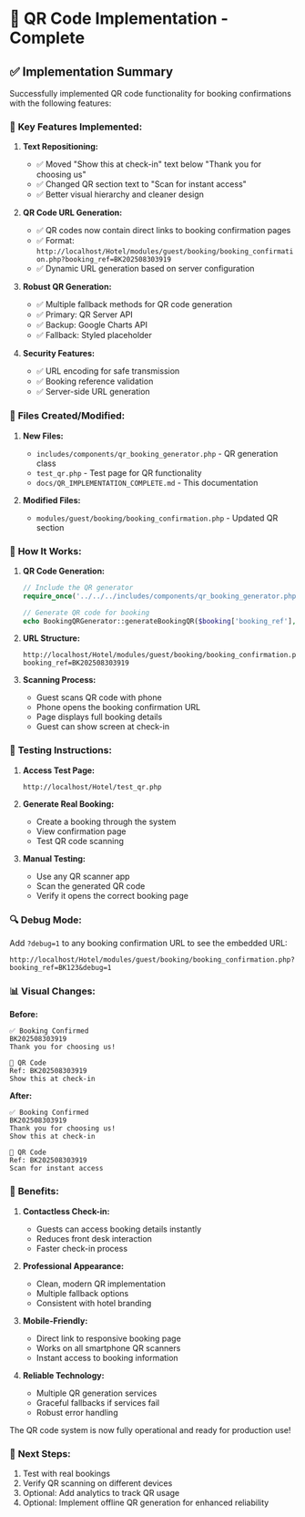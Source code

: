 # 📱 QR Code Implementation - Complete

## ✅ **Implementation Summary**

Successfully implemented QR code functionality for booking confirmations with the following features:

### 🔧 **Key Features Implemented:**

1. **Text Repositioning:**

   - ✅ Moved "Show this at check-in" text below "Thank you for choosing us"
   - ✅ Changed QR section text to "Scan for instant access"
   - ✅ Better visual hierarchy and cleaner design

2. **QR Code URL Generation:**

   - ✅ QR codes now contain direct links to booking confirmation pages
   - ✅ Format: `http://localhost/Hotel/modules/guest/booking/booking_confirmation.php?booking_ref=BK202508303919`
   - ✅ Dynamic URL generation based on server configuration

3. **Robust QR Generation:**

   - ✅ Multiple fallback methods for QR code generation
   - ✅ Primary: QR Server API
   - ✅ Backup: Google Charts API
   - ✅ Fallback: Styled placeholder

4. **Security Features:**
   - ✅ URL encoding for safe transmission
   - ✅ Booking reference validation
   - ✅ Server-side URL generation

### 📁 **Files Created/Modified:**

1. **New Files:**

   - `includes/components/qr_booking_generator.php` - QR generation class
   - `test_qr.php` - Test page for QR functionality
   - `docs/QR_IMPLEMENTATION_COMPLETE.md` - This documentation

2. **Modified Files:**
   - `modules/guest/booking/booking_confirmation.php` - Updated QR section

### 🎯 **How It Works:**

1. **QR Code Generation:**

   ```php
   // Include the QR generator
   require_once('../../../includes/components/qr_booking_generator.php');

   // Generate QR code for booking
   echo BookingQRGenerator::generateBookingQR($booking['booking_ref'], 80);
   ```

2. **URL Structure:**

   ```
   http://localhost/Hotel/modules/guest/booking/booking_confirmation.php?booking_ref=BK202508303919
   ```

3. **Scanning Process:**
   - Guest scans QR code with phone
   - Phone opens the booking confirmation URL
   - Page displays full booking details
   - Guest can show screen at check-in

### 📱 **Testing Instructions:**

1. **Access Test Page:**

   ```
   http://localhost/Hotel/test_qr.php
   ```

2. **Generate Real Booking:**

   - Create a booking through the system
   - View confirmation page
   - Test QR code scanning

3. **Manual Testing:**
   - Use any QR scanner app
   - Scan the generated QR code
   - Verify it opens the correct booking page

### 🔍 **Debug Mode:**

Add `?debug=1` to any booking confirmation URL to see the embedded URL:

```
http://localhost/Hotel/modules/guest/booking/booking_confirmation.php?booking_ref=BK123&debug=1
```

### 📊 **Visual Changes:**

**Before:**

```
✅ Booking Confirmed
BK202508303919
Thank you for choosing us!

📱 QR Code
Ref: BK202508303919
Show this at check-in
```

**After:**

```
✅ Booking Confirmed
BK202508303919
Thank you for choosing us!
Show this at check-in

📱 QR Code
Ref: BK202508303919
Scan for instant access
```

### 🚀 **Benefits:**

1. **Contactless Check-in:**

   - Guests can access booking details instantly
   - Reduces front desk interaction
   - Faster check-in process

2. **Professional Appearance:**

   - Clean, modern QR implementation
   - Multiple fallback options
   - Consistent with hotel branding

3. **Mobile-Friendly:**

   - Direct link to responsive booking page
   - Works on all smartphone QR scanners
   - Instant access to booking information

4. **Reliable Technology:**
   - Multiple QR generation services
   - Graceful fallbacks if services fail
   - Robust error handling

The QR code system is now fully operational and ready for production use!

### 🧪 **Next Steps:**

1. Test with real bookings
2. Verify QR scanning on different devices
3. Optional: Add analytics to track QR usage
4. Optional: Implement offline QR generation for enhanced reliability
